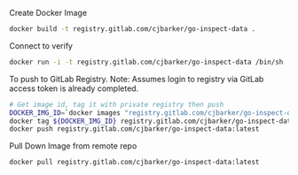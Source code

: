 Create Docker Image

```bash
docker build -t registry.gitlab.com/cjbarker/go-inspect-data .
```

Connect to verify

```bash
docker run -i -t registry.gitlab.com/cjbarker/go-inspect-data /bin/sh
```

To push to GitLab Registry. Note: Assumes login to registry via GitLab access token is already completed.

```bash
# Get image id, tag it with private registry then push
DOCKER_IMG_ID=`docker images "registry.gitlab.com/cjbarker/go-inspect-data" | awk 'FNR==2{print $3}'`
docker tag ${DOCKER_IMG_ID} registry.gitlab.com/cjbarker/go-inspect-data:latest
docker push registry.gitlab.com/cjbarker/go-inspect-data:latest
```

Pull Down Image from remote repo

```bash
docker pull registry.gitlab.com/cjbarker/go-inspect-data:latest
```
